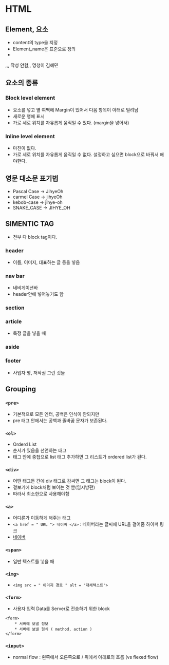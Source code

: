 # HTML

## Element, 요소
* content의 type을 지정
* Element_name은 표준으로 정의
* 
,,, 작성 안함,, 멍청이 김혜민


## 요소의 종류
### Block level element
* 요소를 넣고 옆 여백에 Margin이 있어서 다음 항목이 아래로 밀려남
* 새로운 행에 표시
* 가로 세로 위치를 자유롭게 움직일 수 있다. (margin을 넣어서)

### Inline level element
* 마진이 없다.
* 가로 세로 위치를 자유롭게 움직일 수 없다. 설정하고 싶으면 block으로 바꿔서 해야한다.


## 영문 대소문 표기법
* Pascal Case -> JihyeOh
* carmel Case -> jihyeOh
* kebob-case -> jihye-oh
* SNAKE_CASE -> JIHYE_OH


## SIMENTIC TAG
* 전부 다 block tag이다.
### header
* 이름, 이미지, 대표하는 글 등을 넣음
### nav bar
* 네비게이션바
* header안에 넣어놓기도 함
### section
### article
* 특정 글을 넣을 때
### aside
### footer
* 사업자 명, 저작권 그런 것들


## Grouping
### `<pre>`
* 기본적으로 모든 엔터, 공백은 인식이 안되지만
* pre 태그 안에서는 공백과 줄바꿈 문자가 보존된다.

### `<ol>`
* Orderd List
* 순서가 있음을 선언하는 태그
* 태그 안에 중첩으로 list 태그 추가하면 그 리스트가 ordered list가 된다.

### `<div>`
* 어떤 태그든 간에 div 태그로 감싸면 그 태그는 block이 된다.
* 겉보기에 block처럼 보이는 것 뿐(임시방편)
* 따라서 최소한으로 사용해야함

### `<a>`
* 어디론가 이동하게 해주는 태그
* `<a href = " URL "> 네이버 </a>` :  네이버라는 글씨에 URL을 걸어줌 하이퍼 링크
* <a href = "https://www.naver.com/"> 네이버 </a>

### `<span>`
* 일반 텍스트를 넣을 때

### `<img>`
* `<img src = " 이미지 경로 " alt = "대체텍스트">`

### `<form>`
* 사용자 입력 Data를 Server로 전송하기 위한 block
```
<form>
    * 서버에 보낼 정보
    * 서버에 보낼 형식 ( method, action )
</form>
```

### `<input>`




* normal flow : 왼쪽에서 오른쪽으로 / 위에서 아래로의 흐름 (vs flexed flow)
